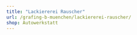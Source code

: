 ```yaml
---
title: "Lackiererei Rauscher"
url: /grafing-b-muenchen/lackiererei-rauscher/
shop: Autowerkstatt
---
```

